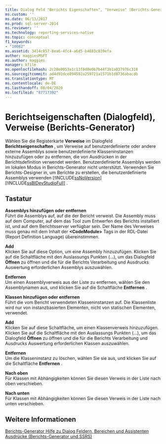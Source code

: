 ```yaml
---
title: Dialog Feld "Berichts Eigenschaften", "Verweise" (Berichts-Generator) | Microsoft-Dokumentation
ms.custom: ''
ms.date: 06/13/2017
ms.prod: sql-server-2014
ms.reviewer: ''
ms.technology: reporting-services-native
ms.topic: conceptual
f1_keywords:
- "10082"
ms.assetid: 3414c857-8ea6-4fc4-a6d5-b4883c039efa
author: maggiesMSFT
ms.author: maggies
manager: kfile
ms.openlocfilehash: 2c28e9053a1c13f8d0e0b7b44f3b1a037976c318
ms.sourcegitcommit: ad4d92dce894592a259721a1571b1d8736abacdb
ms.translationtype: MT
ms.contentlocale: de-DE
ms.lasthandoff: 08/04/2020
ms.locfileid: "87717392"
---
```

# <a name="report-properties-dialog-box-references-report-builder"></a>Berichtseigenschaften (Dialogfeld), Verweise (Berichts-Generator)
  Wählen Sie die Registerkarte **Verweise** im Dialogfeld **Berichtseigenschaften** , um Verweise auf benutzerdefinierte oder andere externe Assemblys sowie benutzerdefinierte Klasseninstanzen hinzuzufügen oder zu entfernen, die von Ausdrücken in der Berichtsdefinition verwendet werden. Benutzerdefinierte Assemblys werden im lokalen Modus in Berichts-Generator nicht unterstützt. Verwenden Sie Berichts-Designer in, um Berichte zu erstellen, die benutzerdefinierte Assemblys verwenden [!INCLUDE[ssNoVersion](../includes/ssnoversion-md.md)] [!INCLUDE[ssBIDevStudioFull](../includes/ssbidevstudiofull-md.md)] .  
  
## <a name="options"></a>Tastatur  
 **Assemblys hinzufügen oder entfernen**  
 Führt die Assemblys auf, auf die der Bericht verweist. Die Assembly muss auf dem Computer, auf dem das Tool zum Entwerfen des Berichts installiert ist, und auf dem Berichtsserver verfügbar sein. Der Name des Verweises muss genau mit dem Inhalt der **\<CodeModule>** Tags in der RDL-Datei (Report Definition Language) übereinstimmen.  
  
 **Add**  
 Klicken Sie auf diese Option, um eine Assembly hinzuzufügen. Klicken Sie auf die Schaltfläche mit den Auslassungs Punkten (...), um das Dialogfeld **Öffnen** zu öffnen und die für die Berichts Verarbeitung und Ausdrucks Auswertung erforderlichen Assemblys auszuwählen.  
  
 **Entfernen**  
 Um einen Assemblyverweis aus der Liste zu entfernen, wählen Sie den Assemblynamen aus, und klicken Sie auf die Schaltfläche **Entfernen** .  
  
 **Klassen hinzufügen oder entfernen**  
 Führt die vom Bericht verwendeten Klasseninstanzen auf. Die Klassenliste wird nur von instanzbasierten Elementen, nicht von statischen Elementen, verwendet.  
  
 **Add**  
 Klicken Sie auf diese Schaltfläche, um einen Klassenverweis hinzuzufügen. Klicken Sie auf die Schaltfläche mit den Auslassungs Punkten (...), um das Dialogfeld **Öffnen** zu öffnen und die für die Berichts Verarbeitung und Ausdrucks Auswertung erforderlichen Klassen auszuwählen.  
  
 **Entfernen**  
 Um die Klasseninstanz zu löschen, wählen Sie sie aus, und klicken Sie auf die Schaltfläche **Entfernen** .  
  
 **Nach oben**  
 Für Klassen mit Abhängigkeiten können Sie diesen Verweis in der Liste nach oben verschieben.  
  
 **Nach unten**  
 Für Klassen mit Abhängigkeiten können Sie diesen Verweis in der Liste nach unten verschieben.  
  
## <a name="see-also"></a>Weitere Informationen  
 [Berichts-Generator Hilfe zu Dialog Feldern, Bereichen und Assistenten](../../2014/reporting-services/report-builder-help-for-dialog-boxes-panes-and-wizards.md)   
 [Ausdrücke &#40;Berichts-Generator und SSRS&#41;](report-design/expressions-report-builder-and-ssrs.md)  
  
  
